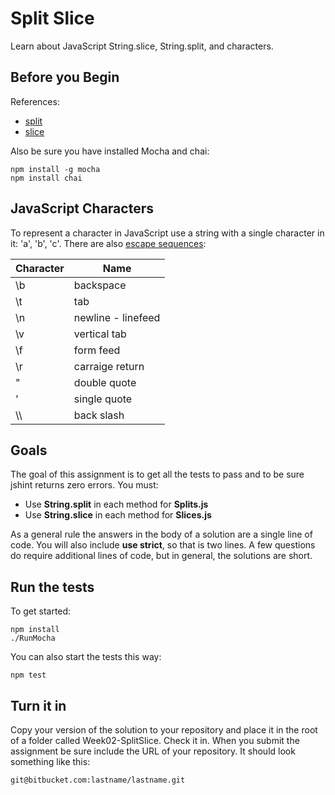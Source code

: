 # Split Slice

Learn about JavaScript String.slice, String.split, and characters.

## Before you Begin

References:

- [split][spl]
- [slice][sli]

[spl]: https://developer.mozilla.org/en-US/docs/Web/JavaScript/Reference/Global_Objects/String/split
[sli]: https://developer.mozilla.org/en-US/docs/Web/JavaScript/Reference/Global_Objects/String/slice

Also be sure you have installed Mocha and chai:

```
npm install -g mocha
npm install chai
```

## JavaScript Characters

To represent a character in JavaScript use a string with a single
character in it: 'a', 'b', 'c'. There are also [escape sequences][escs]:

[escs]:http://es5.github.io/x7.html#x7.8.4

| Character | Name               |
|-----------|--------------------|
| \b        | backspace          |
| \t        | tab                |
| \n        | newline - linefeed |
| \v        | vertical tab       |
| \f        | form feed          |
| \r        | carraige return    |
| \"        | double quote       |
| \'        | single quote       |
| &#92;&#92;| back slash         |


## Goals

The goal of this assignment is to get all the tests to pass and to be
sure jshint returns zero errors. You must:

- Use **String.split** in each method for **Splits.js**
- Use **String.slice** in each method for **Slices.js**

As a general rule the answers in the body of a solution are a single line
of code. You will also include **use strict**, so that is two lines. A
few questions do require additional lines of code, but in general, the
solutions are short.

## Run the tests

To get started:

	npm install
	./RunMocha

You can also start the tests this way:

	npm test

## Turn it in

Copy your version of the solution to your repository and place it in
the root of a folder called Week02-SplitSlice. Check it in. When you
submit the assignment be sure include the URL of your repository. It
should look something like this:

	git@bitbucket.com:lastname/lastname.git
